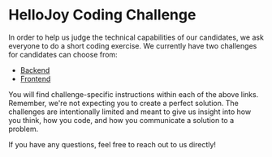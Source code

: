 # HelloJoy Coding Challenge

In order to help us judge the technical capabilities of our candidates, we ask everyone to do a short coding exercise. We currently have two challenges for candidates can choose from:
- [Backend](https://github.com/hellojoyhq/coding-challenge/blob/master/backend-challenge.md)
- [Frontend](https://github.com/hellojoyhq/coding-challenge/blob/master/frontend-challenge.md)

You will find challenge-specific instructions within each of the above links. Remember, we're not expecting you to create a perfect solution. The challenges are intentionally limited and meant to give us insight into how you think, how you code, and how you communicate a solution to a problem.

If you have any questions, feel free to reach out to us directly!
